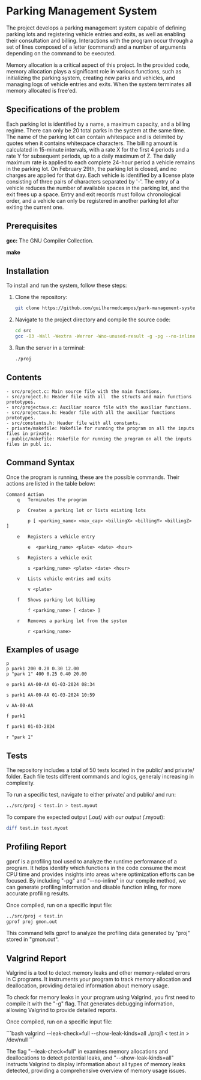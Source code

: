 # Parking Management System

The project develops a parking management system capable of defining parking lots and registering vehicle entries and exits, as well as enabling their consultation and billing. Interactions with the program occur through a set of lines composed of a letter (command) and a number of arguments depending on the command to be executed. 

Memory allocation is a critical aspect of this project. In the provided code, memory allocation plays a significant role in various functions, such as initializing the parking system, creating new parks and vehicles, and managing logs of vehicle entries and exits. When the system terminates all memory allocated is free'ed.

## Specifications of the problem

Each parking lot is identified by a name, a maximum capacity, and a billing regime. There can only be 20 total parks in the system at the same time. The name of the parking lot can contain whitespace and is delimited by quotes when it contains whitespace characters. The billing amount is calculated in 15-minute intervals, with a rate X for the first 4 periods and a rate Y for subsequent periods, up to a daily maximum of Z. The daily maximum rate is applied to each complete 24-hour period a vehicle remains in the parking lot. On February 29th, the parking lot is closed, and no charges are applied for that day. Each vehicle is identified by a license plate consisting of three pairs of characters separated by '-'. The entry of a vehicle reduces the number of available spaces in the parking lot, and the exit frees up a space. Entry and exit records must follow chronological order, and a vehicle can only be registered in another parking lot after exiting the current one.

## Prerequisites

 **gcc:** The GNU Compiler Collection.
 
 **make**

## Installation

To install and run the system, follow these steps:

1. Clone the repository:

    ```bash
    git clone https://github.com/guilhermedcampos/park-management-system.git
    ```

2. Navigate to the project directory and compile the source code:

    ```bash
    cd src
    gcc -O3 -Wall -Wextra -Werror -Wno-unused-result -g -pg --no-inline -o proj *.c
    ```
3. Run the server in a terminal:

    ```bash
    ./proj
    ```

## Contents

    - src/project.c: Main source file with the main functions.
    - src/project.h: Header file with all  the structs and main functions prototypes.
    - src/projectaux.c: Auxiliar source file with the auxiliar functions.
    - src/projectaux.h: Header file with all the auxiliar functions prototypes.
    - src/constants.h: Header file with all constants.
    - private/makefile: Makefile for running the program on all the inputs files in private.
    - public/makefile: Makefile for running the program on all the inputs files in publ ic.

## Command Syntax

Once the program is running, these are the possible commands. Their actions are listed in the table below:

    Command	Action
        q	Terminates the program

        p	Creates a parking lot or lists existing lots

            p [ <parking_name> <max_cap> <billingX> <billingY> <billingZ> ]
        
        e	Registers a vehicle entry

            e  <parking_name> <plate> <date> <hour> 
        
        s	Registers a vehicle exit

            s <parking_name> <plate> <date> <hour> 
        
        v	Lists vehicle entries and exits

            v <plate>
        
        f	Shows parking lot billing

            f <parking_name> [ <date> ]
        
        r	Removes a parking lot from the system

            r <parking_name>

## Examples of usage

    p
    p park1 200 0.20 0.30 12.00
    p "park 1" 400 0.25 0.40 20.00
    
    e park1 AA-00-AA 01-03-2024 08:34
    
    s park1 AA-00-AA 01-03-2024 10:59

    v AA-00-AA

    f park1

    f park1 01-03-2024

    r "park 1"

## Tests

The repository includes a total of 50 tests located in the public/ and private/ folder. 
Each file tests different commands and logics, generaly increasing in complexity.

To run a specific test, navigate to either private/ and public/ and run:

```bash
../src/proj < test.in > test.myout
```

To compare the expected output (*.out) with our output (*.myout):

```bash
diff test.in test.myout
```

## Profiling Report

gprof is a profiling tool used to analyze the runtime performance of a program. It helps identify which functions in the code consume the most CPU time and provides insights into areas where optimization efforts can be focused. By including "-pg" and "--no-inline" in our compile method, we can generate profiling information and disable function inling, for more accurate profiling results.

Once compiled, run on a specific input file:

```bash
../src/proj < test.in
gprof proj gmon.out
```
This command tells gprof to analyze the profiling data generated by "proj" stored in "gmon.out". 

## Valgrind Report

Valgrind is a tool to detect memory leaks and other memory-related errors in C programs. It instruments your program to track memory allocation and deallocation, providing detailed information about memory usage.

To check for memory leaks in your program using Valgrind, you first need to compile it with the "-g" flag. That generates debugging information, allowing Valgrind to provide detailed reports.

Once compiled, run on a specific input file:

´´´bash
valgrind --leak-check=full --show-leak-kinds=all ./proj1 < test.in > /dev/null
´´´

The flag "--leak-check=full" in examines memory allocations and deallocations to detect potential leaks, and "--show-leak-kinds=all" instructs Valgrind to display information about all types of memory leaks detected, providing a comprehensive overview of memory usage issues.
